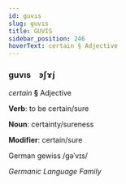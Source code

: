 ```yaml
---
id: guvıs
slug: guvıs
title: GUVIS
sidebar_position: 246
hoverText: certain § Adjective
---
```


### guvıs&emsp;<span kind="abugida">ꜿʃɤ́ȷ</span>

*certain* **§** Adjective

**Verb**: to be certain/sure

**Noun**: certainty/sureness

**Modifier**: certain/sure

German gewiss /ɡəˈvɪs/

*Germanic Language Family*